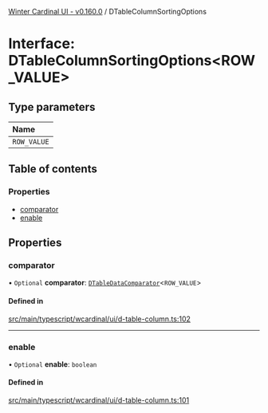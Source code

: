 [Winter Cardinal UI - v0.160.0](../index.md) / DTableColumnSortingOptions

# Interface: DTableColumnSortingOptions<ROW_VALUE\>

## Type parameters

| Name |
| :------ |
| `ROW_VALUE` |

## Table of contents

### Properties

- [comparator](DTableColumnSortingOptions.md#comparator)
- [enable](DTableColumnSortingOptions.md#enable)

## Properties

### comparator

• `Optional` **comparator**: [`DTableDataComparator`](../index.md#dtabledatacomparator)<`ROW_VALUE`\>

#### Defined in

[src/main/typescript/wcardinal/ui/d-table-column.ts:102](https://github.com/winter-cardinal/winter-cardinal-ui/blob/v0.160.0/src/main/typescript/wcardinal/ui/d-table-column.ts#L102)

___

### enable

• `Optional` **enable**: `boolean`

#### Defined in

[src/main/typescript/wcardinal/ui/d-table-column.ts:101](https://github.com/winter-cardinal/winter-cardinal-ui/blob/v0.160.0/src/main/typescript/wcardinal/ui/d-table-column.ts#L101)
